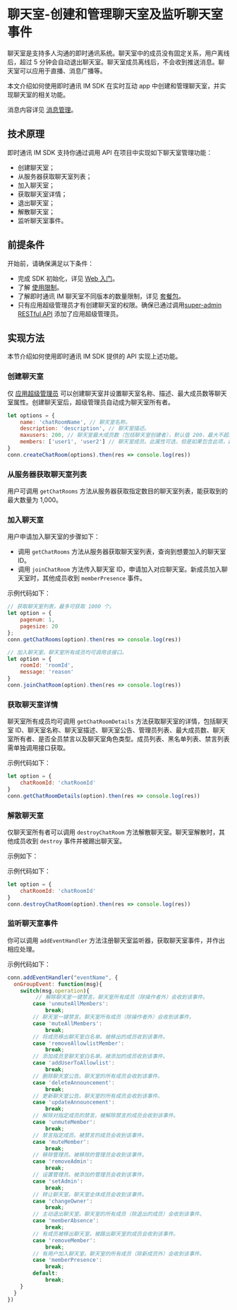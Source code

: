 # 聊天室-创建和管理聊天室及监听聊天室事件

聊天室是支持多人沟通的即时通讯系统。聊天室中的成员没有固定关系，用户离线后，超过 5 分钟会自动退出聊天室。聊天室成员离线后，不会收到推送消息。聊天室可以应用于直播、消息广播等。

本文介绍如何使用即时通讯 IM SDK 在实时互动 app 中创建和管理聊天室，并实现聊天室的相关功能。

消息内容详见 [消息管理](https://docs.agora.io/en/agora-chat/agora_chat_message_overview?platform=Web)。

## 技术原理

即时通讯 IM SDK 支持你通过调用 API 在项目中实现如下聊天室管理功能：

- 创建聊天室；
- 从服务器获取聊天室列表；
- 加入聊天室；
- 获取聊天室详情；
- 退出聊天室；
- 解散聊天室；
- 监听聊天室事件。

## 前提条件

开始前，请确保满足以下条件：

- 完成 SDK 初始化，详见 [Web 入门](https://docs.agora.io/en/agora-chat/agora_chat_get_started_web?platform=Web)。
- 了解 [使用限制](https://docs.agora.io/en/agora-chat/agora_chat_limitation?platform=Web)。
- 了解即时通讯 IM 聊天室不同版本的数量限制，详见 [套餐包](https://docs.agora.io/en/agora-chat/agora_chat_plan?platform=Web)。
- 只有应用超级管理员才有创建聊天室的权限。确保已通过调用[super-admin RESTful API](https://docs.agora.io/en/agora-chat/agora_chat_restful_chatroom_superadmin?platform=RESTful#adding-a-chat-room-super-admin) 添加了应用超级管理员。

## 实现方法

本节介绍如何使用即时通讯 IM SDK 提供的 API 实现上述功能。

### 创建聊天室

仅 [应用超级管理员](https://docs.agora.io/en/agora-chat/agora_chat_restful_chatroom_superadmin) 可以创建聊天室并设置聊天室名称、描述、最大成员数等聊天室属性。创建聊天室后，超级管理员自动成为聊天室所有者。

```javascript
let options = {
    name: 'chatRoomName', // 聊天室名称。
    description: 'description', // 聊天室描述。
    maxusers: 200, // 聊天室最大成员数（包括聊天室创建者），默认值 200，最大不超过 5,000。
    members: ['user1', 'user2'] // 聊天室成员。此属性可选，但是如果包含此项，数组元素至少一个。
}
conn.createChatRoom(options).then(res => console.log(res))
```

### 从服务器获取聊天室列表

用户可调用 `getChatRooms` 方法从服务器获取指定数目的聊天室列表，能获取到的最大数量为 1,000。

### 加入聊天室

用户申请加入聊天室的步骤如下：

- 调用 `getChatRooms` 方法从服务器获取聊天室列表，查询到想要加入的聊天室 ID。
- 调用 `joinChatRoom` 方法传入聊天室 ID，申请加入对应聊天室。新成员加入聊天室时，其他成员收到 `memberPresence` 事件。

示例代码如下：

```javascript
// 获取聊天室列表，最多可获取 1000 个。
let option = {
    pagenum: 1,
    pagesize: 20
};
conn.getChatRooms(option).then(res => console.log(res))

// 加入聊天室。聊天室所有成员均可调用该接口。
let option = {
    roomId: 'roomId',
    message: 'reason'
}
conn.joinChatRoom(option).then(res => console.log(res))
```

### 获取聊天室详情

聊天室所有成员均可调用 `getChatRoomDetails` 方法获取聊天室的详情，包括聊天室 ID、聊天室名称、聊天室描述、聊天室公告、管理员列表、最大成员数、聊天室所有者、是否全员禁言以及聊天室角色类型。成员列表、黑名单列表、禁言列表需单独调用接口获取。

示例代码如下：

```javascript
let option = {
    chatRoomId: 'chatRoomId'
}
conn.getChatRoomDetails(option).then(res => console.log(res))
```

### 解散聊天室

仅聊天室所有者可以调用 `destroyChatRoom` 方法解散聊天室。聊天室解散时，其他成员收到 `destroy` 事件并被踢出聊天室。

示例如下：

示例代码如下：

```javascript
let option = {
    chatRoomId: 'chatRoomId'
}
conn.destroyChatRoom(option).then(res => console.log(res))
```

### 监听聊天室事件

你可以调用 `addEventHandler` 方法注册聊天室监听器，获取聊天室事件，并作出相应处理。

示例代码如下：

```javascript
conn.addEventHandler("eventName", {
  onGroupEvent: function(msg){
    switch(msg.operation){
         // 解除聊天室一键禁言。聊天室所有成员（除操作者外）会收到该事件。
        case 'unmuteAllMembers':
            break;
        // 聊天室一键禁言。聊天室所有成员（除操作者外）会收到该事件。
        case 'muteAllMembers':
            break;
        // 将成员移出聊天室白名单。被移出的成员收到该事件。
        case 'removeAllowlistMember':
            break;
        // 添加成员至聊天室白名单。被添加的成员收到该事件。
        case 'addUserToAllowlist':
            break;
        // 删除聊天室公告。聊天室的所有成员会收到该事件。
        case 'deleteAnnouncement':
            break;
        // 更新聊天室公告。聊天室的所有成员会收到该事件。
        case 'updateAnnouncement':
            break;
        // 解除对指定成员的禁言。被解除禁言的成员会收到该事件。
        case 'unmuteMember':
            break;
        // 禁言指定成员。被禁言的成员会收到该事件。
        case 'muteMember':
            break;
        // 移除管理员。被移除的管理员会收到该事件。
        case 'removeAdmin':
            break;
        // 设置管理员。被添加的管理员会收到该事件。
        case 'setAdmin':
            break;
        // 转让聊天室。聊天室全体成员会收到该事件。
        case 'changeOwner':
            break;
        // 主动退出聊天室。聊天室的所有成员（除退出的成员）会收到该事件。
        case 'memberAbsence':
            break;
        // 有成员被移出聊天室。被踢出聊天室的成员会收到该事件。
        case 'removeMember':
            break;
        // 有用户加入聊天室。聊天室的所有成员（除新成员外）会收到该事件。
        case 'memberPresence':
            break;
        default:
            break;
    }
  }
})
```